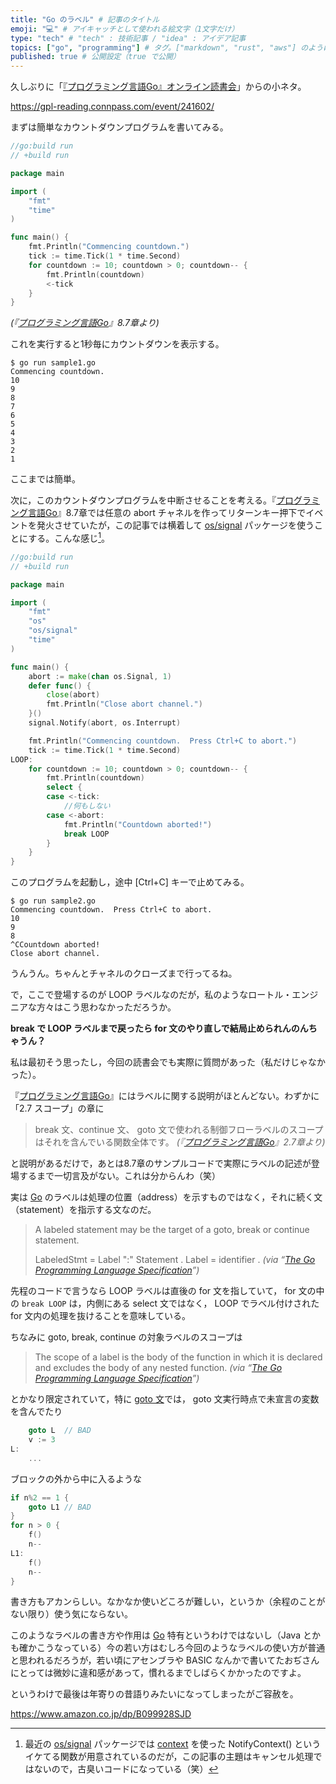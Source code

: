 ```yaml
---
title: "Go のラベル" # 記事のタイトル
emoji: "💻" # アイキャッチとして使われる絵文字（1文字だけ）
type: "tech" # "tech" : 技術記事 / "idea" : アイデア記事
topics: ["go", "programming"] # タグ。["markdown", "rust", "aws"] のように指定する
published: true # 公開設定（true で公開）
---
```


久しぶりに「[『プログラミング言語Go』オンライン読書会](https://gpl-reading.connpass.com/)」からの小ネタ。

https://gpl-reading.connpass.com/event/241602/

まずは簡単なカウントダウンプログラムを書いてみる。

```go:sample1.go
//go:build run
// +build run

package main

import (
    "fmt"
    "time"
)

func main() {
    fmt.Println("Commencing countdown.")
    tick := time.Tick(1 * time.Second)
    for countdown := 10; countdown > 0; countdown-- {
        fmt.Println(countdown)
        <-tick
    }
}
```
*(『[プログラミング言語Go]』8.7章より)*

これを実行すると1秒毎にカウントダウンを表示する。

```
$ go run sample1.go 
Commencing countdown.
10
9
8
7
6
5
4
3
2
1
```

ここまでは簡単。

次に，このカウントダウンプログラムを中断させることを考える。『[プログラミング言語Go]』8.7章では任意の abort チャネルを作ってリターンキー押下でイベントを発火させていたが，この記事では横着して [os/signal] パッケージを使うことにする。こんな感じ[^ctx1]。

[^ctx1]: 最近の [os/signal] パッケージでは [context] を使った NotifyContext() というイケてる関数が用意されているのだが，この記事の主題はキャンセル処理ではないので，古臭いコードになっている（笑）

```go:sample2.go
//go:build run
// +build run

package main

import (
    "fmt"
    "os"
    "os/signal"
    "time"
)

func main() {
    abort := make(chan os.Signal, 1)
    defer func() {
        close(abort)
        fmt.Println("Close abort channel.")
    }()
    signal.Notify(abort, os.Interrupt)

    fmt.Println("Commencing countdown.  Press Ctrl+C to abort.")
    tick := time.Tick(1 * time.Second)
LOOP:
    for countdown := 10; countdown > 0; countdown-- {
        fmt.Println(countdown)
        select {
        case <-tick:
            //何もしない
        case <-abort:
            fmt.Println("Countdown aborted!")
            break LOOP
        }
    }
}
```

このプログラムを起動し，途中 [Ctrl+C] キーで止めてみる。

```
$ go run sample2.go 
Commencing countdown.  Press Ctrl+C to abort.
10
9
8
^CCountdown aborted!
Close abort channel.
```

うんうん。ちゃんとチャネルのクローズまで行ってるね。

で，ここで登場するのが LOOP ラベルなのだが，私のようなロートル・エンジニアな方々はこう思わなかっただろうか。

**break で LOOP ラベルまで戻ったら for 文のやり直しで結局止められんのんちゃうん？**

私は最初そう思ったし，今回の読書会でも実際に質問があった（私だけじゃなかった）。

『[プログラミング言語Go]』にはラベルに関する説明がほとんどない。わずかに「2.7 スコープ」の章に

> break 文、continue 文、 goto 文で使われる制御フローラベルのスコープはそれを含んでいる関数全体です。
*(『[プログラミング言語Go]』2.7章より)*

と説明があるだけで，あとは8.7章のサンプルコードで実際にラベルの記述が登場するまで一切言及がない。これは分からんわ（笑）

実は [Go] のラベルは処理の位置（address）を示すものではなく，それに続く文（statement）を指示する文なのだ。

> A labeled statement may be the target of a goto, break or continue statement.
>
> LabeledStmt = Label ":" Statement .
> Label       = identifier .
*(via “[The Go Programming Language Specification](https://go.dev/ref/spec#Labeled_statements)”)*


先程のコードで言うなら LOOP ラベルは直後の for 文を指していて， for 文の中の `break LOOP` は，内側にある select 文ではなく， LOOP でラベル付けされた for 文内の処理を抜けることを意味している。

ちなみに goto, break, continue の対象ラベルのスコープは

> The scope of a label is the body of the function in which it is declared and excludes the body of any nested function.
*(via “[The Go Programming Language Specification](https://go.dev/ref/spec#Label_scopes)”)*

とかなり限定されていて，特に [goto 文](https://go.dev/ref/spec#Goto_statements)では， goto 文実行時点で未宣言の変数を含んでたり

```go
    goto L  // BAD
    v := 3
L:
    ...
```

ブロックの外から中に入るような

```go
if n%2 == 1 {
    goto L1 // BAD
}
for n > 0 {
    f()
    n--
L1:
    f()
    n--
}
```

書き方もアカンらしい。なかなか使いどころが難しい，というか（余程のことがない限り）使う気にならない。

このようなラベルの書き方や作用は [Go] 特有というわけではないし（Java とかも確かこうなっている）今の若い方はむしろ今回のようなラベルの使い方が普通と思われるだろうが，若い頃にアセンブラや BASIC なんかで書いてたおぢさんにとっては微妙に違和感があって，慣れるまでしばらくかかったのですよ。

というわけで最後は年寄りの昔語りみたいになってしまったがご容赦を。

https://www.amazon.co.jp/dp/B099928SJD

[Go]: https://go.dev/ "The Go Programming Language"
[プログラミング言語Go]: https://www.amazon.co.jp/dp/B099928SJD
[os/signal]: https://pkg.go.dev/os/signal "signal package - os/signal - pkg.go.dev"
[context]: https://pkg.go.dev/context "context package - context - pkg.go.dev"
<!-- eof -->

